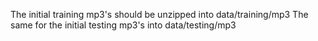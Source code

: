The initial training mp3's should be unzipped into data/training/mp3
The same for the initial testing mp3's into data/testing/mp3
